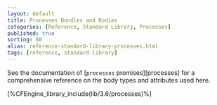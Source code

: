 ```yaml
---
layout: default
title: Processes Bundles and Bodies
categories: [Reference, Standard Library, Processes]
published: true
sorting: 80
alias: reference-standard-library-processes.html
tags: [reference, standard library]
---
```


See the documentation of [`processes` promises][processes] for a
comprehensive reference on the body types and attributes used here.

[%CFEngine_library_include(lib/3.6/processes)%]

